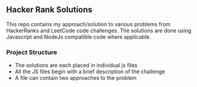 ## Hacker Rank Solutions

This repo contains my approach/solution to various problems from HackerRanks and LeetCode code challenges. The solutions are done using Javascript and NodeJs compatible code where applicable.


### Project Structure
* The solutions are each placed in individual js files
* All the JS files begin with a brief description of the challenge
* A file can contain two approaches to the problem